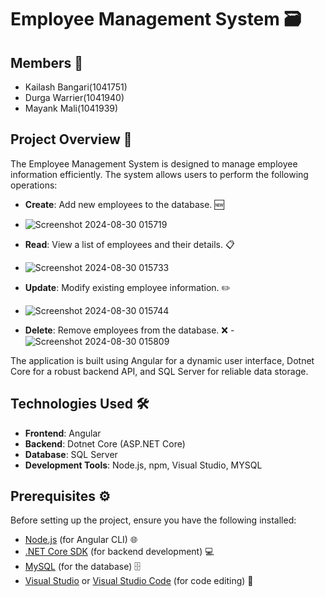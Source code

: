 # Employee Management System 🗃️

## Members 👥

- Kailash Bangari(1041751)
- Durga Warrier(1041940)
- Mayank Mali(1041939)

## Project Overview 🚀

The Employee Management System is designed to manage employee information efficiently. The system allows users to perform the following operations:

- **Create**: Add new employees to the database. 🆕
- ![Screenshot 2024-08-30 015719](https://github.com/user-attachments/assets/afdb9888-8363-4564-9cd9-89a2176f58c7)

- **Read**: View a list of employees and their details. 📋
- ![Screenshot 2024-08-30 015733](https://github.com/user-attachments/assets/d57b6efd-13ed-425f-8694-496b01e39031)
  
- **Update**: Modify existing employee information. ✏️
- ![Screenshot 2024-08-30 015744](https://github.com/user-attachments/assets/1a3f6c90-b388-4c4c-8ca4-8aff8331c49b)

- **Delete**: Remove employees from the database. ❌
-![Screenshot 2024-08-30 015809](https://github.com/user-attachments/assets/292bfad6-5548-417c-a485-97f260e4ef30)

The application is built using Angular for a dynamic user interface, Dotnet Core for a robust backend API, and SQL Server for reliable data storage.

## Technologies Used 🛠️

- **Frontend**: Angular
- **Backend**: Dotnet Core (ASP.NET Core)
- **Database**: SQL Server
- **Development Tools**: Node.js, npm, Visual Studio, MYSQL

## Prerequisites ⚙️

Before setting up the project, ensure you have the following installed:

- [Node.js](https://nodejs.org/) (for Angular CLI) 🌐
- [.NET Core SDK](https://dotnet.microsoft.com/download) (for backend development) 💻
- [MySQL](https://dev.mysql.com/downloads/workbench/) (for the database) 🗄️
- [Visual Studio](https://visualstudio.microsoft.com/) or [Visual Studio Code](https://code.visualstudio.com/) (for code editing) 🔧


